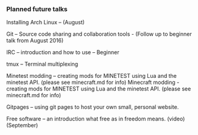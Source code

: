 ### Planned future talks

Installing Arch Linux – (August)

Git – Source code sharing and collaboration tools - (Follow up to beginner talk from August 2016)

IRC – introduction and how to use – Beginner

tmux – Terminal multiplexing

Minetest modding –  creating mods for MINETEST using Lua and the minetest API. (please see minecraft.md for info)
Minecraft modding - creating mods for MINETEST using Lua and the minetest API. (please see minecraft.md for info)

Gitpages – using git pages to host your own small, personal website.

Free software – an introduction what free as in freedom means.  (video) (September)
